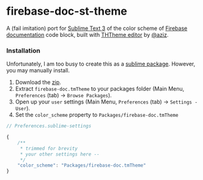 firebase-doc-st-theme
=====================

A (fail imitation) port for [Sublime Text 3](http://www.sublimetext.com/) of the color scheme of [Firebase documentation](https://www.firebase.com/docs/web/) code block, built with [THTheme editor](https://github.com/aziz/tmTheme-Editor) by [@aziz](https://github.com/aziz/).

### Installation

Unfortunately, I am too busy to create this as a [sublime package](https://sublime.wbond.net/). However, you may manually install.

1. Download the [zip](https://github.com/srph/firebase-doc-st-theme/archive/master.zip).
2. Extract ```firebase-doc.tmTheme``` to your packages folder (Main Menu, ```Preferences``` (tab) -> ```Browse Packages```).
3. Open up your ```user``` settings (Main Menu, ```Preferences``` (tab) -> ```Settings - User```).
4. Set the ```color_scheme``` property to ```Packages/firebase-doc.tmTheme```

```js
// Preferences.sublime-settings

{
	/**
	 * trimmed for brevity
	 * your other settings here --
	 */
	"color_scheme": "Packages/firebase-doc.tmTheme"
}

```
